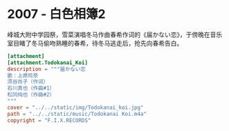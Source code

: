 # 2007 - 白色相簿2
峰城大附中学园祭，雪菜演唱冬马作曲春希作词的《届かない恋》，于傍晚在音乐室目睹了冬马偷吻熟睡的春希，待冬马逃走后，抢先向春希告白。

```toml
[attachment]
[attachment.Todokanai_Koi]
description = """届かない恋
歌：上原玲奈
须谷尚子（作词）
石川真也（作曲#1）
松冈纯也（作曲#2）
"""
cover = "../../static/img/Todokanai_koi.jpg"
path = "../../static/music/Todokanai Koi.m4a"
copyright = "F.I.X.RECORDS"
```